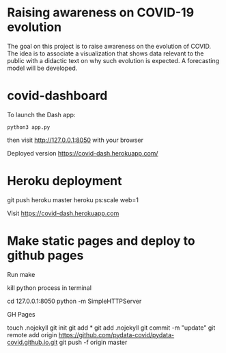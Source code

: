 # Raising awareness on COVID-19 evolution

The goal on this project is to raise awareness on the evolution of COVID.
The idea is to associate a visualization that shows data relevant to the
public with a didactic text on why such evolution is expected. A
forecasting model will be developed. 

# covid-dashboard

To launch the Dash app:

```
python3 app.py
```

then visit http://127.0.0.1:8050 with your browser

Deployed version https://covid-dash.herokuapp.com/

# Heroku deployment

git push heroku master
heroku ps:scale web=1

Visit  https://covid-dash.herokuapp.com

# Make static pages and deploy to github pages

Run
make

kill python process in terminal

cd 127.0.0.1:8050
python -m SimpleHTTPServer

GH Pages

touch .nojekyll
git init 
git add *
git add .nojekyll
git commit -m "update"
git remote add origin https://github.com/pydata-covid/pydata-covid.github.io.git
git push -f origin master
